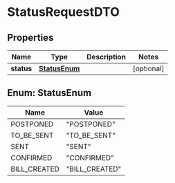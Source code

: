 # StatusRequestDTO

## Properties
Name | Type | Description | Notes
------------ | ------------- | ------------- | -------------
**status** | [**StatusEnum**](#StatusEnum) |  |  [optional]

<a name="StatusEnum"></a>
## Enum: StatusEnum
Name | Value
---- | -----
POSTPONED | &quot;POSTPONED&quot;
TO_BE_SENT | &quot;TO_BE_SENT&quot;
SENT | &quot;SENT&quot;
CONFIRMED | &quot;CONFIRMED&quot;
BILL_CREATED | &quot;BILL_CREATED&quot;
